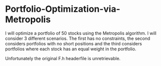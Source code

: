 # Portfolio-Optimization-via-Metropolis

I will optimize a portfolio of 50 stocks using the Metropolis algorithm. I will consider 3 different scenarios. The first has no constraints, the second considers portfolios with no short positions and the third considers portfolios where each stock has an equal weight in the portfolio.

Unfortunately the original F.h headerfile is unretrievable.
